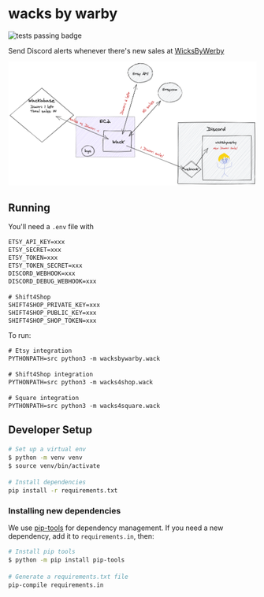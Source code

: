 # wacks by warby

![tests passing badge](https://github.com/allisonking/wacks-by-warby/actions/workflows/pytest.yaml/badge.svg)

Send Discord alerts whenever there's new sales at [WicksByWerby](https://www.etsy.com/shop/WicksByWerby)

![diagram](./images/wack.png)

## Running

You'll need a `.env` file with

```
ETSY_API_KEY=xxx
ETSY_SECRET=xxx
ETSY_TOKEN=xxx
ETSY_TOKEN_SECRET=xxx
DISCORD_WEBHOOK=xxx
DISCORD_DEBUG_WEBHOOK=xxx

# Shift4Shop
SHIFT4SHOP_PRIVATE_KEY=xxx
SHIFT4SHOP_PUBLIC_KEY=xxx
SHIFT4SHOP_SHOP_TOKEN=xxx
```

To run:

```
# Etsy integration
PYTHONPATH=src python3 -m wacksbywarby.wack

# Shift4Shop integration
PYTHONPATH=src python3 -m wacks4shop.wack

# Square integration
PYTHONPATH=src python3 -m wacks4square.wack
```

## Developer Setup

```sh
# Set up a virtual env
$ python -m venv venv
$ source venv/bin/activate

# Install dependencies
pip install -r requirements.txt
```

### Installing new dependencies

We use [pip-tools](https://github.com/jazzband/pip-tools) for dependency management. If you need a new dependency, add it to `requirements.in`, then:

```sh
# Install pip tools
$ python -m pip install pip-tools

# Generate a requirements.txt file
pip-compile requirements.in
```
